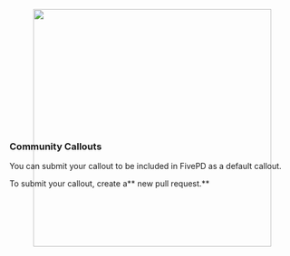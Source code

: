 <p align="center" style=";height:210px">
  <img src="https://i.imgur.com/neODTEq.png" width="420" />
</p>

### Community Callouts

You can submit your callout to be included in FivePD as a default callout.

To submit your callout, create a** new pull request.**

